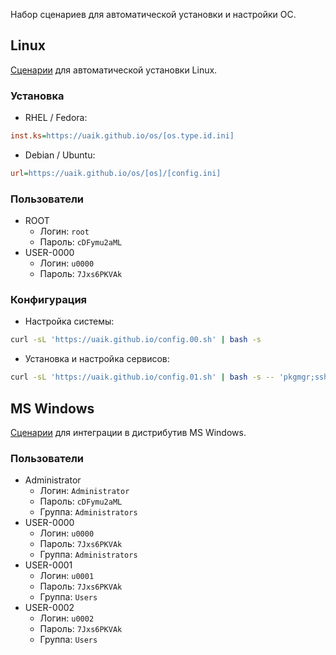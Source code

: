 Набор сценариев для автоматической установки и настройки ОС.

## Linux

[Сценарии](https://github.com/uaik/uaik.github.io/tree/main/docs/os) для автоматической установки Linux.

### Установка

- RHEL / Fedora:

```ini
inst.ks=https://uaik.github.io/os/[os.type.id.ini]
```

- Debian / Ubuntu:

```ini
url=https://uaik.github.io/os/[os]/[config.ini]
```

### Пользователи

- ROOT
  - Логин: `root`
  - Пароль: `cDFymu2aML`
- USER-0000
  - Логин: `u0000`
  - Пароль: `7Jxs6PKVAk`

### Конфигурация

- Настройка системы:

```bash
curl -sL 'https://uaik.github.io/config.00.sh' | bash -s
```

- Установка и настройка сервисов:

```bash
curl -sL 'https://uaik.github.io/config.01.sh' | bash -s -- 'pkgmgr;ssh;nft;tmux;sysctl;systemd'
```

## MS Windows

[Сценарии](https://github.com/uaik/uaik.github.io/tree/main/docs/os/windows) для интеграции в дистрибутив MS Windows.

### Пользователи

- Administrator
  - Логин: `Administrator`
  - Пароль: `cDFymu2aML`
  - Группа: `Administrators`
- USER-0000
  - Логин: `u0000`
  - Пароль: `7Jxs6PKVAk`
  - Группа: `Administrators`
- USER-0001
  - Логин: `u0001`
  - Пароль: `7Jxs6PKVAk`
  - Группа: `Users`
- USER-0002
  - Логин: `u0002`
  - Пароль: `7Jxs6PKVAk`
  - Группа: `Users`
